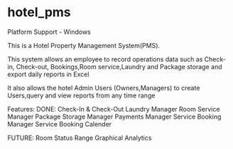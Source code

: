 # hotel_pms

Platform Support
    - Windows

This is a Hotel Property Management System(PMS). 

This system allows an employee to record operations data such as 
    Check-in, Check-out, Bookings,Room service,Laundry and Package storage
and export daily reports in Excel

It also allows the hotel Admin Users (Owners,Managers) to create Users,query and view reports
from any time range 

Features:
DONE:
    Check-In & Check-Out
    Laundry Manager
    Room Service Manager
    Package Storage Manager 
    Payments Manager
    Service Booking Manager
    Service Booking Calender

FUTURE:
    Room Status Range
    Graphical Analytics
    
    
    
    

    